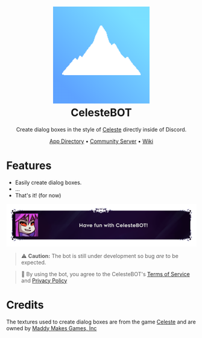 <h1 align="center">
  <br>
  <img src="logo.png" width="256" height="256">
  <br>
  CelesteBOT
  <br>
</h1>

<p align="center">
Create dialog boxes in the style of <a href="https://www.celestegame.com/">Celeste</a> directly inside of Discord.
</p>

<p align="center">
  <a href="https://discord.com/application-directory/1233051271280328745">App Directory</a>
  •
  <a href="https://discord.gg/ZRYC8R4W">Community Server</a>
  •
  <a href="https://github.com/UltimateCartX/CelesteBOT/wiki">Wiki</a>
</p>

# Features
- Easily create dialog boxes.
- ...
- That's it! (for now)

<p align="center">
<img src="exemple.png" max-width:100% max-height:100%>
</p>

> :warning: **Caution:** The bot is still under development so bug *are* to be expected.

> :memo: By using the bot, you agree to the CelesteBOT's [Terms of Service](https://github.com/UltimateCartX/CelesteBOT/blob/main/TOS.md) and [Privacy Policy](https://github.com/UltimateCartX/CelesteBOT/blob/main/PRIVACY.md)

# Credits
The textures used to create dialog boxes are from the game [Celeste](https://www.celestegame.com/) and are owned by [Maddy Makes Games, Inc](https://www.maddymakesgames.com/)
